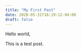 ```yaml
---
title: "My First Post"
date: 2020-05-31T16:19:12-04:00
draft: false
---
```


Hello world,

This is a test post.
